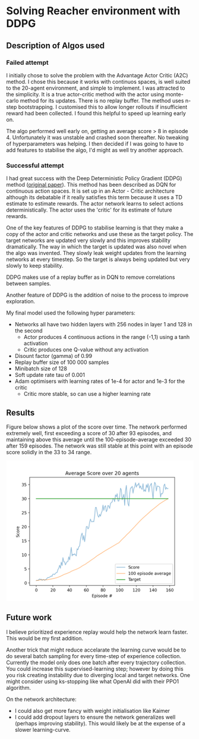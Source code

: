 # Solving Reacher environment with DDPG

## Description of Algos used

### Failed attempt

I initially chose to solve the problem with the Advantage Actor Critic (A2C) method. I chose this because it works with continuos spaces, is well suited to the 20-agent environment, and simple to implement. I was attracted to the simplicity. It is a true actor-critic method with the actor using monte-carlo method for its updates. There is no replay buffer. The method uses n-step bootstrapping. I customised this to allow longer rollouts if insufficient reward had been collected. I found this helpful to speed up learning early on. 

The algo performed well early on, getting an average score > 8 in episode 4. Unfortunately it was unstable and crashed soon thereafter. No tweaking of hyperparameters was helping. I then decided if I was going to have to add features to stabilise the algo, I'd might as well try another approach.



### Successful attempt

I had great success with the Deep Deterministic Policy Gradient  (DDPG) method ([original paper](https://arxiv.org/abs/1509.02971v5)). This method has been described as DQN for continuous action spaces. It is set up in an Actor - Critic architecture although its debatable if it really satisfies this term because it uses a TD estimate to estimate rewards. The actor network learns to select actions deterministically. The actor uses the 'critic' for its estimate of future rewards. 

One of the key features of DDPG to stabilise learning is that they make a copy of the actor and critic networks and use these as the target policy. The target networks are updated very slowly and this improves stability dramatically. The way in which the target is updated was also novel when the algo was invented. They slowly leak weight updates  from the learning networks at every timestep. So the target is always being updated but very slowly to keep stability.

DDPG makes use of a replay buffer as in DQN to remove correlations between samples.

Another feature of DDPG is the addition of noise to the process to improve exploration.

My final model used the following hyper parameters:

* Networks all have two hidden layers with 256 nodes in layer 1 and 128 in the second
  * Actor produces 4 continuous actions in the range (-1,1) using a tanh activation
  * Critic produces one Q-value without any activation
* Disount factor (gamma) of 0.99
* Replay buffer size of 100 000 samples
* Minibatch size of 128
* Soft update rate tau of 0.001
* Adam optimisers with learning rates of 1e-4 for actor and 1e-3 for the critic
  * Critic more stable, so can use a higher learning rate



## Results

Figure below shows a plot of the score over time. The network performed extremely well, first exceeding a score of 30 after 93 episodes, and maintaining above this average until the 100-episode-average exceeded 30 after 159 episodes. The network was still stable at this point with an episode score solidly in the 33 to 34 range.

![score over time](score.png)

## Future work

I believe prioritized experience replay would help the network learn faster. This would be my first addition.

Another trick that might reduce accelarate the learning curve would be to do several batch sampling for every time-step of experience collection. Currently the model only does one batch after every trajectory collection. You could increase this supervised-learning step; however by doing this you risk creating instability due to diverging local and target networks. One might consider using ks-stopping like what OpenAI did with their PPO1 algorithm. 

On the network architecture:

* I could also get more fancy with weight initialisation like Kaimer
* I could add dropout layers to ensure the network generalizes well (perhaps improving stability). This would likely be at the expense of a slower learning-curve.